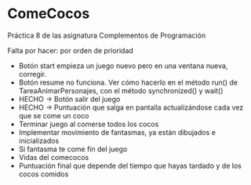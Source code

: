 # ComeCocos
Práctica 8 de las asignatura Complementos de Programación

Falta por hacer: por orden de prioridad

- Botón start empieza un juego nuevo pero en una ventana nueva, corregir.
- Botón resume no funciona. Ver cómo hacerlo en el método run() de TareaAnimarPersonajes, con el método synchronized() y wait()
- HECHO -> Botón salir del juego
- HECHO -> Puntuación que salga en pantalla actualizándose cada vez que se come un coco
- Terminar juego al comerse todos los cocos
- Implementar movimiento de fantasmas, ya están dibujados e inicializados
- Si fantasma te come fin del juego 
- Vidas del comecocos
- Puntuación final que depende del tiempo que hayas tardado y de los cocos comidos
